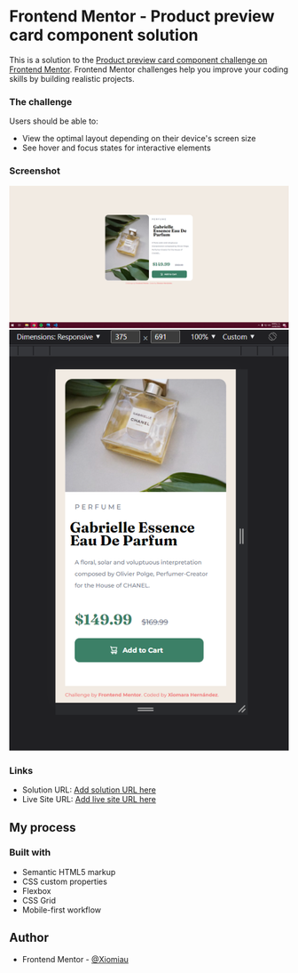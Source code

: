 # Frontend Mentor - Product preview card component solution

This is a solution to the [Product preview card component challenge on Frontend Mentor](https://www.frontendmentor.io/challenges/product-preview-card-component-GO7UmttRfa). Frontend Mentor challenges help you improve your coding skills by building realistic projects. 




### The challenge

Users should be able to:

- View the optimal layout depending on their device's screen size
- See hover and focus states for interactive elements

### Screenshot

![](/product-preview-card-component-main/design/desktop-view.png)
![](/product-preview-card-component-main/design/mobile-view.png)





### Links

- Solution URL: [Add solution URL here](https://your-solution-url.com)
- Live Site URL: [Add live site URL here](https://your-live-site-url.com)

## My process

### Built with

- Semantic HTML5 markup
- CSS custom properties
- Flexbox
- CSS Grid
- Mobile-first workflow





## Author


- Frontend Mentor - [@Xiomiau](https://www.frontendmentor.io/profile/Xiomiau)




